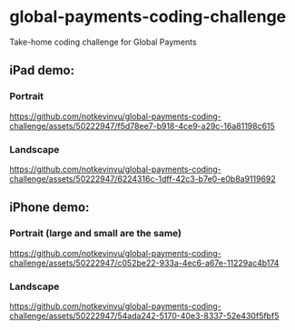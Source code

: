 # global-payments-coding-challenge
Take-home coding challenge for Global Payments


## iPad demo:

### Portrait
https://github.com/notkevinvu/global-payments-coding-challenge/assets/50222947/f5d78ee7-b918-4ce9-a29c-16a81198c615

### Landscape
https://github.com/notkevinvu/global-payments-coding-challenge/assets/50222947/6224316c-1dff-42c3-b7e0-e0b8a9119692

## iPhone demo:

### Portrait (large and small are the same)
https://github.com/notkevinvu/global-payments-coding-challenge/assets/50222947/c052be22-933a-4ec6-a67e-11229ac4b174

### Landscape
https://github.com/notkevinvu/global-payments-coding-challenge/assets/50222947/54ada242-5170-40e3-8337-52e430f5fbf5
